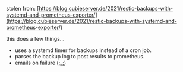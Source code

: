 stolen from:
[https://blog.cubieserver.de/2021/restic-backups-with-systemd-and-prometheus-exporter/](https://blog.cubieserver.de/2021/restic-backups-with-systemd-and-prometheus-exporter/)

this does a few things...
* uses a systemd timer for backups instead of a cron job.
* parses the backup log to post results to prometheus.
* emails on failure (;_;)
